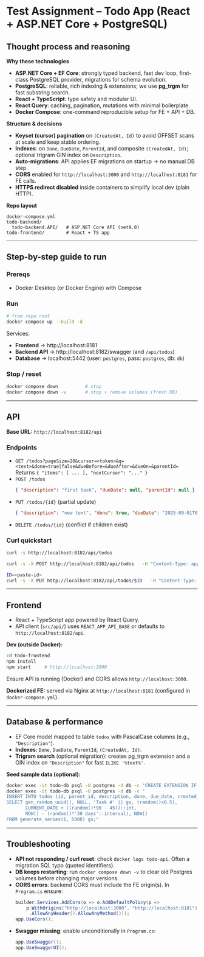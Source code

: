 # Test Assignment – Todo App (React + ASP.NET Core + PostgreSQL)

## Thought process and reasoning

**Why these technologies**  
- **ASP.NET Core + EF Core**: strongly typed backend, fast dev loop, first-class PostgreSQL provider, migrations for schema evolution.
- **PostgreSQL**: reliable, rich indexing & extensions; we use **pg_trgm** for fast substring search.
- **React + TypeScript**: type safety and modular UI.
- **React Query**: caching, pagination, mutations with minimal boilerplate.
- **Docker Compose**: one-command reproducible setup for FE + API + DB.

**Structure & decisions**  
- **Keyset (cursor) pagination** on `(CreatedAt, Id)` to avoid OFFSET scans at scale and keep stable ordering.
- **Indexes**: on `Done`, `DueDate`, `ParentId`, and composite `(CreatedAt, Id)`; optional trigram GIN index on `Description`.
- **Auto-migrations**: API applies EF migrations on startup → no manual DB step.
- **CORS** enabled for `http://localhost:3000` and `http://localhost:8181` for FE calls.
- **HTTPS redirect disabled** inside containers to simplify local dev (plain HTTP).

**Repo layout**
```
docker-compose.yml
todo-backend/
  todo-backend.API/   # ASP.NET Core API (net9.0)
todo-frontend/        # React + TS app
```

---

## Step-by-step guide to run

### Prereqs
- Docker Desktop (or Docker Engine) with Compose

### Run
```bash
# from repo root
docker compose up --build -d
```
Services:
- **Frontend** → http://localhost:8181  
- **Backend API** → http://localhost:8182/swagger  (and `/api/todos`)  
- **Database** → localhost:5442  (user: `postgres`, pass: `postgres`, db: `db`)

### Stop / reset
```bash
docker compose down          # stop
docker compose down -v       # stop + remove volumes (fresh DB)
```

---

## API

**Base URL:** `http://localhost:8182/api`

### Endpoints
- `GET /todos?pageSize=20&cursor=<token>&q=<text>&done=true|false&dueBefore=&dueAfter=&dueOn=&parentId=`  
  Returns `{ "items": [ ... ], "nextCursor": "..." }`
- `POST /todos`
  ```json
  { "description": "first task", "dueDate": null, "parentId": null }
  ```
- `PUT /todos/{id}` (partial update)
  ```json
  { "description": "new text", "done": true, "dueDate": "2025-09-01T00:00:00Z", "parentId": null }
  ```
- `DELETE /todos/{id}` (conflict if children exist)

### Curl quickstart
```bash
curl -s http://localhost:8182/api/todos

curl -s -X POST http://localhost:8182/api/todos   -H "Content-Type: application/json"   -d '{"description":"wash dishes"}'

ID=<paste-id>
curl -s -X PUT http://localhost:8182/api/todos/$ID   -H "Content-Type: application/json"   -d '{"done": true}'
```

---

## Frontend

- React + TypeScript app powered by React Query.
- API client (`src/api/`) uses `REACT_APP_API_BASE` or defaults to `http://localhost:8182/api`.

**Dev (outside Docker):**
```bash
cd todo-frontend
npm install
npm start     # http://localhost:3000
```
Ensure API is running (Docker) and CORS allows `http://localhost:3000`.

**Dockerized FE:** served via Nginx at `http://localhost:8181` (configured in `docker-compose.yml`).

---

## Database & performance

- EF Core model mapped to table `todos` with PascalCase columns (e.g., `"Description"`).
- **Indexes**: `Done`, `DueDate`, `ParentId`, `(CreatedAt, Id)`.
- **Trigram search** (optional migration): creates pg_trgm extension and a GIN index on `"Description"` for fast `ILIKE '%text%'`.

**Seed sample data (optional):**
```bash
docker exec -it todo-db psql -U postgres -d db -c "CREATE EXTENSION IF NOT EXISTS pgcrypto;"
docker exec -it todo-db psql -U postgres -d db -c "
INSERT INTO todos (id, parent_id, description, done, due_date, created_at, updated_at)
SELECT gen_random_uuid(), NULL, 'Task #' || gs, (random()<0.5),
       CURRENT_DATE + ((random()*90 - 45))::int,
       NOW() - (random()*'30 days'::interval), NOW()
FROM generate_series(1, 5000) gs;"
```

---

## Troubleshooting

- **API not responding / curl reset**: check `docker logs todo-api`. Often a migration SQL typo (quoted identifiers).
- **DB keeps restarting**: run `docker compose down -v` to clear old Postgres volumes before changing major versions.
- **CORS errors**: backend CORS must include the FE origin(s). In `Program.cs` ensure:
  ```csharp
  builder.Services.AddCors(o => o.AddDefaultPolicy(p =>
      p.WithOrigins("http://localhost:3000", "http://localhost:8181")
       .AllowAnyHeader().AllowAnyMethod()));
  app.UseCors();
  ```
- **Swagger missing**: enable unconditionally in `Program.cs`:
  ```csharp
  app.UseSwagger();
  app.UseSwaggerUI();
  ```

